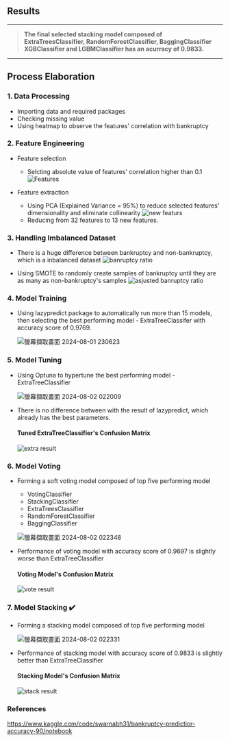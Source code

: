 ## Results 
---
> **The final selected stacking model composed of ExtraTreesClassifier, RandomForestClassifier, BaggingClassifier XGBClassifier and LGBMClassifier has an acurracy of 0.9833.**
---
## Process Elaboration
### 1. Data Processing
* Importing data and required packages
* Checking missing value
* Using heatmap to observe the features' correlation with bankruptcy
### 2. Feature Engineering
* Feature selection 
  * Selcting absolute value of features' correlation higher than 0.1
  ![Features](https://github.com/user-attachments/assets/625e2c78-57c3-429a-bfe3-9186af4cd659)

* Feature extraction 
  * Using PCA (Explained Variance = 95%) to reduce selected features' dimensionality and eliminate collinearity
    ![new featurs](https://github.com/user-attachments/assets/56e013c4-8795-42d9-b0ca-bd05f4978567)
  * Reducing from 32 features to 13 new features. 
### 3. Handling Imbalanced Dataset
* There is a huge difference between bankruptcy and non-bankruptcy, which is a inbalanced dataset
  ![banruptcy ratio](https://github.com/user-attachments/assets/621edea7-6e1c-42df-ad8f-46b7ace8db18)

* Using SMOTE to randomly create samples of bankruptcy until they are as many as non-bankruptcy's samples
  ![asjusted banruptcy ratio](https://github.com/user-attachments/assets/2d7ecb26-f25e-4c77-999a-e0b18f0cc520)
### 4. Model Training
* Using lazypredict package to automatically run more than 15 models, then selecting the best performing model - ExtraTreeClassifer with accuracy score of 0.9769.
  
  ![螢幕擷取畫面 2024-08-01 230623](https://github.com/user-attachments/assets/c3ac0557-eadb-497e-8a0a-81f19fd99ade)

### 5. Model Tuning
* Using Optuna to hypertune the best performing model - ExtraTreeClassifier

  ![螢幕擷取畫面 2024-08-02 022009](https://github.com/user-attachments/assets/eac4c990-7027-4b55-8669-0d8703cd0b8a)
* There is no difference between with the result of lazypredict, which already has the best parameters.
  #### Tuned ExtraTreeClassifier's Confusion Matrix
  ![extra result](https://github.com/user-attachments/assets/665da790-3e44-4b3f-a4f0-dd0a23e4fdad)
### 6. Model Voting
* Forming a soft voting model composed of top five performing model
  * VotingClassifier
  * StackingClassifier
  * ExtraTreesClassifier
  * RandomForestClassifier
  * BaggingClassifier
    
  ![螢幕擷取畫面 2024-08-02 022348](https://github.com/user-attachments/assets/e5aa0bf0-fabd-44f4-9692-09d6f12a6164)
* Performance of voting model with accuracy score of 0.9697 is slightly worse than ExtraTreeClassifier
  #### Voting Model's Confusion Matrix
  ![vote result](https://github.com/user-attachments/assets/4046ca25-a334-4645-a6e5-ab97caed6558)
### 7. Model Stacking ✔️
* Forming a stacking model composed of top five performing model
  
  ![螢幕擷取畫面 2024-08-02 022331](https://github.com/user-attachments/assets/eeea6108-2cce-47ef-8e99-07ccebf2f971)
* Performance of stacking model with accuracy score of 0.9833 is slightly better than ExtraTreeClassifier
  #### Stacking Model's Confusion Matrix
  ![stack result](https://github.com/user-attachments/assets/446d808f-c089-4a12-9877-33a1a1fe3ace)
### References
https://www.kaggle.com/code/swarnabh31/bankruptcy-predictior-accuracy-90/notebook
